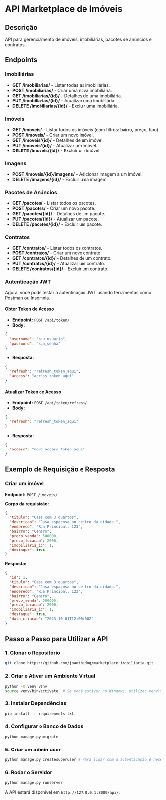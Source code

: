 # API Marketplace de Imóveis

## Descrição
API para gerenciamento de imóveis, imobiliárias, pacotes de anúncios e contratos.

## Endpoints

### Imobiliárias
- **GET /imobiliarias/** - Listar todas as imobiliárias.
- **POST /imobiliarias/** - Criar uma nova imobiliária.
- **GET /imobiliarias/{id}/** - Detalhes de uma imobiliária.
- **PUT /imobiliarias/{id}/** - Atualizar uma imobiliária.
- **DELETE /imobiliarias/{id}/** - Excluir uma imobiliária.

### Imóveis
- **GET /imoveis/** - Listar todos os imóveis (com filtros: bairro, preço, tipo).
- **POST /imoveis/** - Criar um novo imóvel.
- **GET /imoveis/{id}/** - Detalhes de um imóvel.
- **PUT /imoveis/{id}/** - Atualizar um imóvel.
- **DELETE /imoveis/{id}/** - Excluir um imóvel.

### Imagens
- **POST /imoveis/{id}/imagens/** - Adicionar imagem a um imóvel.
- **DELETE /imagens/{id}/** - Excluir uma imagem.

### Pacotes de Anúncios
- **GET /pacotes/** - Listar todos os pacotes.
- **POST /pacotes/** - Criar um novo pacote.
- **GET /pacotes/{id}/** - Detalhes de um pacote.
- **PUT /pacotes/{id}/** - Atualizar um pacote.
- **DELETE /pacotes/{id}/** - Excluir um pacote.

### Contratos
- **GET /contratos/** - Listar todos os contratos.
- **POST /contratos/** - Criar um novo contrato.
- **GET /contratos/{id}/** - Detalhes de um contrato.
- **PUT /contratos/{id}/** - Atualizar um contrato.
- **DELETE /contratos/{id}/** - Excluir um contrato.

### Autenticação JWT

Agora, você pode testar a autenticação JWT usando ferramentas como Postman ou Insomnia.

#### Obter Token de Acesso
- **Endpoint:** `POST /api/token/`
- **Body:**
```json
{
  "username": "seu_usuario",
  "password": "sua_senha"
}
```
- **Resposta:**
```json
{
  "refresh": "refresh_token_aqui",
  "access": "access_token_aqui"
}
```

#### Atualizar Token de Acesso
- **Endpoint:** `POST /api/token/refresh/`
- **Body:**
```json
{
  "refresh": "refresh_token_aqui"
}
```
- **Resposta:**
```json
{
  "access": "novo_access_token_aqui"
}
```

## Exemplo de Requisição e Resposta
### Criar um imóvel

**Endpoint:** `POST /imoveis/`

**Corpo da requisição:**
```json
{
  "titulo": "Casa com 3 quartos",
  "descricao": "Casa espaçosa no centro da cidade.",
  "endereco": "Rua Principal, 123",
  "bairro": "Centro",
  "preco_venda": 500000,
  "preco_locacao": 2000,
  "imobiliaria_id": 1,
  "destaque": true
}
```

**Resposta:**
```json
{
  "id": 1,
  "titulo": "Casa com 3 quartos",
  "descricao": "Casa espaçosa no centro da cidade.",
  "endereco": "Rua Principal, 123",
  "bairro": "Centro",
  "preco_venda": 500000,
  "preco_locacao": 2000,
  "imobiliaria_id": 1,
  "destaque": true,
  "data_criacao": "2023-10-01T12:00:00Z"
}
```

## Passo a Passo para Utilizar a API

### 1. Clonar o Repositório
```sh
git clone https://github.com/joaothedog/marketplace_imobiliaria.git
```

### 2. Criar e Ativar um Ambiente Virtual
```sh
python -m venv venv
source venv/bin/activate  # Se você estiver no Windows, utilize: venv\Scripts\activate
```

### 3. Instalar Dependências
```sh
pip install -r requirements.txt
```

### 4. Configurar o Banco de Dados
```sh
python manage.py migrate
```

### 5. Criar um admin user
```sh
python manage.py createsuperuser # Para lidar com a autenticação é necessário criar o usuario
```

### 6. Rodar o Servidor
```sh
python manage.py runserver
```

A API estará disponível em `http://127.0.0.1:8000/api/`.
